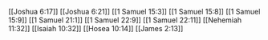 [[Joshua 6:17]]
[[Joshua 6:21]]
[[1 Samuel 15:3]]
[[1 Samuel 15:8]]
[[1 Samuel 15:9]]
[[1 Samuel 21:1]]
[[1 Samuel 22:9]]
[[1 Samuel 22:11]]
[[Nehemiah 11:32]]
[[Isaiah 10:32]]
[[Hosea 10:14]]
[[James 2:13]]
